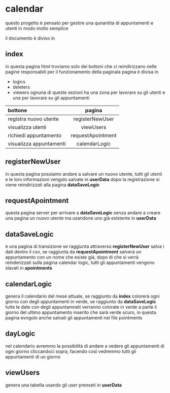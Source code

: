 # calendar

questo progetto è pensato per gestire una qunantita di appuntamenti
e utenti in modo molto semplice

il documento è diviso in

## index
in questa pagina html troviamo solo dei bottoni che ci reindirizzano 
nelle pagine responsabili per il funzionamento della paginala pagina è divisa in
- logics
- deleters
- viewers
ognuna di queste sezioni ha una zona per lavorare su gli utenti e una per lavorare su gli appuntamenti


| bottone                 |      pagina       |
|:------------------------|:-----------------:|
| registra nuovo utente   |  registerNewUser  |
| visualizza utenti       |     viewUsers     |
| richiedi appuntamento   | requestApointment |
| visualizza appuntamenti |   calendarLogic   |


## registerNewUser
in questa pagina possiamo andare a salvare un nuovo utente,
tutti gli utenti e le loro informazioni vengolo salvate in __userData__
dopo la registrazione si viene reindirizzati alla pagina __dataSaveLogic__

## requestApointment
questa pagina server per arrivare a __dataSaveLogic__ senza andare a creare una pagina un nuovo utente
ma usandone uno già esistente in __userData__

## dataSaveLogic
è una pagina di transizione
se raggiunta attraverso __registerNewUser__ salva i dati dentro il csv,
se raggiunta da __requestApointment__ salverà un appuntamento con un nome che esiste già,
dopo di che si verrà reinderizzati sulla pagina calendar logic, tutti gli appuntamenti vengono slavati in __apointments__

## calendarLogic
genera il calendario del mese attuale,
se raggiunto da __index__ colorerà ogni giorno con degli appuntamenti in verde,
se raggiunto da __dataSaveLogic__ tutte le date con degli appuntamneti verranno colorate in verde a parte
il giorno del ultimo appuntamento inserito che sarà verde scuro,
in questa pagina evngolo anche salvati gli appuntamenti nel file pointments

## dayLogic
nel calendario avremmo la possibilità di andare a vedere gli appuntamenti di ogni giorno cliccandoci sopra,
facendo così vedremmo tutti gli appuntamenti di un giorno


## viewUsers
genera una tabella usando gli user prenseti in __userData__

